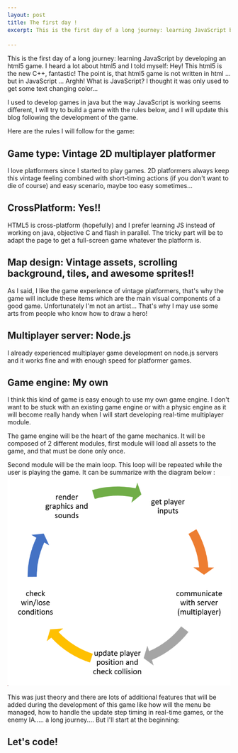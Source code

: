 ```yaml
---
layout: post
title: The first day !
excerpt: This is the first day of a long journey: learning JavaScript by developing an html5 game.

---
```


This is the first day of a long journey: learning JavaScript by developing an html5 game.
I heard a lot about html5 and I told myself: Hey! This html5 is the new C++, fantastic!
The point is, that html5 game is not written in html ... but in JavaScript ... Arghh!
What is JavaScript? I thought it was only used to get some text changing color...

I used to develop games in java but the way JavaScript is working seems different, I will try to build a game with the rules below, and I will update this blog following the development of the game.

Here are the rules I will follow for the game:

## Game type: Vintage 2D multiplayer platformer
I love platformers since I started to play games.
2D platformers always keep this vintage feeling combined with short-timing actions (if you don't want to die of course) and easy scenario, maybe too easy sometimes... 

## CrossPlatform: Yes!!
HTML5 is cross-platform (hopefully) and I prefer learning JS instead of working on java, objective C and flash in parallel. The tricky part will be to adapt the page to get a full-screen game whatever the platform is.

## Map design: Vintage assets, scrolling background, tiles, and awesome sprites!!  
As I said, I like the game experience of vintage platformers, that's why the game will include these items which are the main visual components of a good game.
Unfortunately I'm not an artist... That's why I may use some arts from people who know how to draw a hero! 

## Multiplayer server: Node.js
I already experienced multiplayer game development on node.js servers and it works fine and with enough speed for platformer games.

## Game engine: My own 
I think this kind of game is easy enough to use my own game engine. 
I don't want to be stuck with an existing game engine or with a physic engine as it will become really handy when I will start developing real-time multiplayer module.

The game engine will be the heart of the game mechanics. 
It will be composed of 2 different modules, first module will load all assets to the game, and that must be done only once.

Second module will be the main loop. This loop will be repeated while the user is playing the game.
It can be summarize with the diagram below :
 ![main-loop](https://github.com/givemehtml5/givemehtml5.github.io/blob/master/images/posts/2015-9-11/main_loop.png)

This was just theory and there are lots of additional features that will be added during the development of this game like how will the menu be managed, how to handle the update step timing in real-time games, or the enemy IA..... a long journey.... But I'll start at the beginning:

## Let's code!

